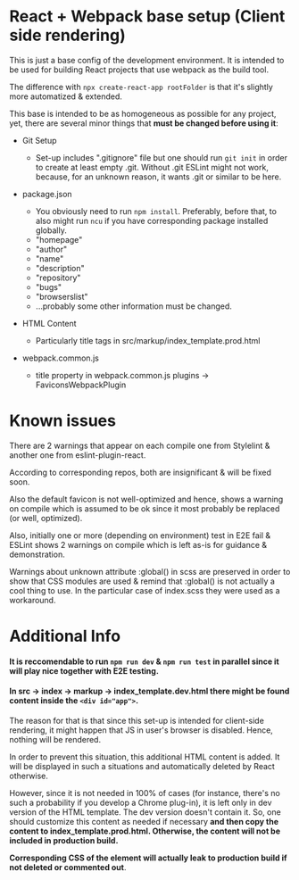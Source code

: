 # React + Webpack base setup (Client side rendering)

This is just a base config of the development environment. It is intended to be used for building React projects that use webpack as the build tool.

The difference with `npx create-react-app rootFolder` is that it's slightly more automatized & extended.

This base is intended to be as homogeneous as possible for any project, yet, there are several minor things that **must be changed before using it**:

+ Git Setup

  - Set-up includes ".gitignore" file but one should run `git init` in order to create at least empty .git. Without .git ESLint might not work, because, for an unknown reason, it wants .git or similar to be here.

+ package.json
  - You obviously need to run `npm install`. Preferably, before that, to also might run `ncu` if you have corresponding package installed globally.
  - "homepage"
  - "author"
  - "name"
  - "description"
  - "repository"
  - "bugs"
  - "browserslist"
  - ...probably some other information must be changed.

+ HTML Content
  - Particularly title tags in src/markup/index_template.prod.html

+ webpack.common.js
  - title property in webpack.common.js plugins -> FaviconsWebpackPlugin

# Known issues
There are 2 warnings that appear on each compile one from Stylelint & another one from eslint-plugin-react.

According to corresponding repos, both are insignificant & will be fixed soon.

Also the default favicon is not well-optimized and hence, shows a warning on compile which is assumed to be ok since it most probably be replaced (or well, optimized).

Also, initially one or more (depending on environment) test in E2E fail & ESLint shows 2 warnings on compile which is left as-is for guidance & demonstration.

Warnings about unknown attribute :global() in scss are preserved in order to show that CSS modules are used & remind that :global() is not actually a cool thing to use. In the particular case of index.scss they were used as a workaround.

# Additional Info

#### It is reccomendable to run `npm run dev` & `npm run test` in parallel since it will play nice together with E2E testing.

#### In src -> index -> markup -> index_template.dev.html there might be found content inside the `<div id="app">`.

  The reason for that is that since this set-up is intended for client-side rendering, it might happen that JS in user's browser is disabled. Hence, nothing will be rendered.

  In order to prevent this situation, this additional HTML content is added. It will be displayed in such a situations and automatically deleted by React otherwise.

  However, since it is not needed in 100% of cases (for instance, there's no such a probability if you develop a Chrome plug-in), it is left only in dev version of the HTML template. The dev version doesn't contain it. So, one should customize this content as needed if necessary **and then copy the content to index_template.prod.html. Otherwise, the content will not be included in production build.**

  **Corresponding CSS of the element  will actually leak to production build if not deleted or commented out**.

